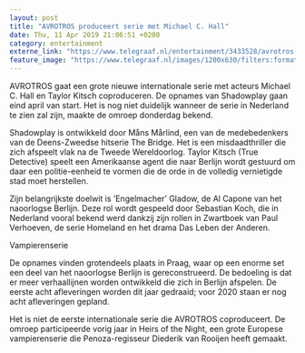 ```yaml
---
layout: post
title: "AVROTROS produceert serie met Michael C. Hall"
date: Thu, 11 Apr 2019 21:06:51 +0200
category: entertainment
externe_link: "https://www.telegraaf.nl/entertainment/3433528/avrotros-produceert-serie-met-michael-c-hall"
feature_image: "https://www.telegraaf.nl/images/1200x630/filters:format(jpeg):quality(80)/cdn-kiosk-api.telegraaf.nl/12d6bce4-5c8d-11e9-8d7a-0218eaf05005.png"
---
```


<p class="intro">AVROTROS gaat een grote nieuwe internationale serie met acteurs Michael C. Hall en Taylor Kitsch coproduceren. De opnames van Shadowplay gaan eind april van start. Het is nog niet duidelijk wanneer de serie in Nederland te zien zal zijn, maakte de omroep donderdag bekend.</p> <p>Shadowplay is ontwikkeld door Måns Mårlind, een van de medebedenkers van de Deens-Zweedse hitserie The Bridge. Het is een misdaadthriller die zich afspeelt vlak na de Tweede Wereldoorlog. Taylor Kitsch (True Detective) speelt een Amerikaanse agent die naar Berlijn wordt gestuurd om daar een politie-eenheid te vormen die de orde in de volledig vernietigde stad moet herstellen.</p><p>Zijn belangrijkste doelwit is ’Engelmacher’ Gladow, de Al Capone van het naoorlogse Berlijn. Deze rol wordt gespeeld door Sebastian Koch, die in Nederland vooral bekend werd dankzij zijn rollen in Zwartboek van Paul Verhoeven, de serie Homeland en het drama Das Leben der Anderen.</p><p>Vampierenserie</p><p>De opnames vinden grotendeels plaats in Praag, waar op een enorme set een deel van het naoorlogse Berlijn is gereconstrueerd. De bedoeling is dat er meer verhaallijnen worden ontwikkeld die zich in Berlijn afspelen. De eerste acht afleveringen worden dit jaar gedraaid; voor 2020 staan er nog acht afleveringen gepland.</p><p>Het is niet de eerste internationale serie die AVROTROS coproduceert. De omroep participeerde vorig jaar in Heirs of the Night, een grote Europese vampierenserie die Penoza-regisseur Diederik van Rooijen heeft gemaakt.</p>
